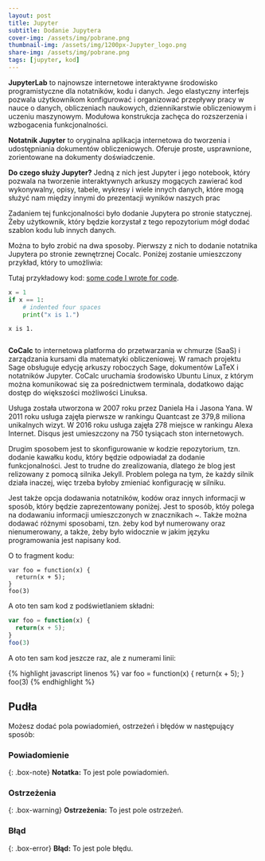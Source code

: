 ```yaml
---
layout: post
title: Jupyter 
subtitle: Dodanie Jupytera
cover-img: /assets/img/pobrane.png
thumbnail-img: /assets/img/1200px-Jupyter_logo.png
share-img: /assets/img/pobrane.png
tags: [jupyter, kod]
---
```


**JupyterLab** to najnowsze internetowe interaktywne środowisko programistyczne dla notatników, kodu i danych. Jego elastyczny interfejs pozwala użytkownikom konfigurować i organizować przepływy pracy w nauce o danych, obliczeniach naukowych, dziennikarstwie obliczeniowym i uczeniu maszynowym. Modułowa konstrukcja zachęca do rozszerzenia i wzbogacenia funkcjonalności.

**Notatnik Jupyter** to oryginalna aplikacja internetowa do tworzenia i udostępniania dokumentów obliczeniowych. Oferuje proste, usprawnione, zorientowane na dokumenty doświadczenie.

**Do czego służy Jupyter?** 
Jedną z nich jest Jupyter i jego notebook, który pozwala na tworzenie interaktywnych arkuszy mogących zawierać kod wykonywalny, opisy, tabele, wykresy i wiele innych danych, które mogą służyć nam między innymi do prezentacji wyników naszych prac

Zadaniem tej funkcjonalności było dodanie Jupytera po stronie statycznej. Żeby użytkownik, który będzie korzystał z tego repozytorium mógł dodać szablon kodu lub innych danych.  

Można to było zrobić na dwa sposoby. Pierwszy z nich to dodanie notatnika Jupytera po stronie zewnętrznej Cocalc. Poniżej zostanie umieszczony przykład, który to umożliwia: 

Tutaj przykładowy kod: [some code I wrote for code](code.md).

```python
x = 1
if x == 1:
    # indented four spaces
    print("x is 1.")
```

    x is 1.



```python

```

**CoCalc** to internetowa platforma do przetwarzania w chmurze (SaaS) i zarządzania kursami dla matematyki obliczeniowej. W ramach projektu Sage obsługuje edycję arkuszy roboczych Sage, dokumentów LaTeX i notatników Jupyter. CoCalc uruchamia środowisko Ubuntu Linux, z którym można komunikować się za pośrednictwem terminala, dodatkowo dając dostęp do większości możliwości Linuksa. 

Usługa została utworzona w 2007 roku przez Daniela Ha i Jasona Yana. W 2011 roku usługa zajęła pierwsze w rankingu Quantcast ze 379,8 miliona unikalnych wizyt. W 2016 roku usługa zajęła 278 miejsce w rankingu Alexa Internet. Disqus jest umieszczony na 750 tysiącach ston internetowych.

Drugim sposobem jest to skonfigurowanie w kodzie repozytorium, tzn. dodanie kawałku kodu, który będzie odpowiadał za dodanie funkcjonalności. Jest to trudne do zrealizowania, dlatego że blog jest relizowany z pomocą silnika Jekyll. Problem polega na tym, że każdy silnik działa inaczej, więc trzeba byłoby zmieniać konfigurację w silniku. 

Jest także opcja dodawania notatników, kodów oraz innych informacji w sposób, który będzie zaprezentowany poniżej. Jest to sposób, któy polega na dodawaniu informacji umieszczonych w znacznikach ~. Także można dodawać różnymi sposobami, tzn. żeby kod był numerowany oraz nienumerowany, a także, żeby było widocznie w jakim języku programowania jest napisany kod.


O to fragment kodu:

~~~
var foo = function(x) {
  return(x + 5);
}
foo(3)
~~~

A oto ten sam kod z podświetlaniem składni:

```javascript
var foo = function(x) {
  return(x + 5);
}
foo(3)
```

A oto ten sam kod jeszcze raz, ale z numerami linii:

{% highlight javascript linenos %}
var foo = function(x) {
  return(x + 5);
}
foo(3)
{% endhighlight %}

## Pudła
Możesz dodać pola powiadomień, ostrzeżeń i błędów w następujący sposób:

### Powiadomienie

{: .box-note}
**Notatka:** To jest pole powiadomień.

### Ostrzeżenia

{: .box-warning}
**Ostrzeżenia:** To jest pole ostrzeżeń.

### Błąd

{: .box-error}
**Błąd:** To jest pole błędu.


